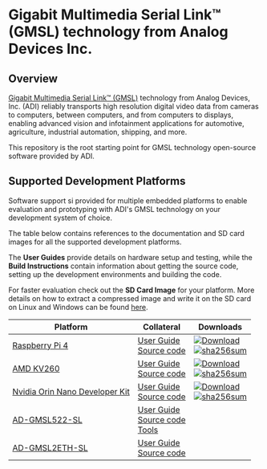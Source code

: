 # Gigabit Multimedia Serial Link™ (GMSL) technology from Analog Devices Inc.

## Overview
[Gigabit Multimedia Serial Link™ (GMSL)][ref-0] technology from Analog Devices, Inc. (ADI) reliably transports high resolution digital video data 
from cameras to computers, between computers, and from computers to displays, enabling advanced vision and infotainment applications for automotive, 
agriculture, industrial automation, shipping, and more.

This repository is the root starting point for GMSL technology open-source software provided by ADI.

[ref-0]: https://www.analog.com/en/product-category/gigabit-multimedia-serial-link.html

## Supported Development Platforms

Software support si provided for multiple embedded platforms to enable evaluation and prototyping with ADI's GMSL technology on your
development system of choice.

The table below contains references to the documentation and SD card images for all the supported development platforms. 

The **User Guides** provide details on hardware setup and testing, while the **Build Instructions** contain information about 
getting the source code, setting up the development environments and building the code.

For faster evaluation check out the **SD Card Image** for your platform.
More details on how to extract a compressed image and write it on the SD card on Linux and Windows can be found [here][sdcard-burn].

| Platform                               | Collateral                                                         | Downloads                   |
| -------------------------------------- | ------------------------------------------------------------------ | --------------------------- |
| [Raspberry Pi 4][pl-0]                 | [User Guide][ug-0] <br> [Source code][bi-0]                        | [![Download][dlsh-0]][dl-0] <br> [![sha256sum][shash-0]][sha-0] |
| [AMD KV260][pl-1]                      | [User Guide][ug-1] <br> [Source code][bi-1]                        | [![Download][dlsh-1]][dl-1] <br> [![sha256sum][shash-0]][sha-1] |
| [Nvidia Orin Nano Developer Kit][pl-2] | [User Guide][ug-2] <br> [Source code][bi-2]                        | [![Download][dlsh-2]][dl-2] <br> [![sha256sum][shash-0]][sha-2] |
| [AD-GMSL522-SL][pl-3]                  | [User Guide][ug-3] <br> [Source code][bi-2] <br> [Tools][tool-3]   | <br> |
| [AD-GMSL2ETH-SL][pl-4]                 | [User Guide][ug-4] <br> [Source code][bi-3]                        | <br> |

[sdcard-burn]: http://github.com/analogdevicesinc/aditof_sdk/blob/master/doc/sdcard_burn.md

[pl-0]: https://www.raspberrypi.com/products/raspberry-pi-4-model-b/
[pl-1]: https://www.xilinx.com/products/som/kria/kv260-vision-starter-kit.html
[pl-2]: https://www.nvidia.com/en-us/autonomous-machines/embedded-systems/jetson-orin/
[pl-3]: https://www.analog.com/en/resources/evaluation-hardware-and-software/evaluation-boards-kits/ad-gmsl522-sl.html#eb-overview
[pl-4]: https://www.analog.com/en/resources/evaluation-hardware-and-software/evaluation-boards-kits/ad-gmsl2eth-sl.html

[ug-0]: https://wiki.analog.com/resources/eval/user-guides/ad-gmslcamrpi-adp/ug_rpi
[ug-1]: https://wiki.analog.com/resources/eval/user-guides/ad-gmslcamrpi-adp/ug_amd_kria
[ug-2]: https://wiki.analog.com/resources/eval/user-guides/ad-gmslcamrpi-adp/ug_nvidia_jetson_orin_nano
[ug-3]: https://wiki.analog.com/resources/eval/user-guides/ad-gmsl522-sl
[ug-4]: https://wiki.analog.com/resources/eval/user-guides/ad-gmsl2eth-sl

[bi-0]: https://github.com/analogdevicesinc/linux/blob/gmsl/rpi-6.1.y/README-GMSL.md
[bi-1]: https://github.com/analogdevicesinc/linux/blob/gmsl/xilinx_v6.1_LTS/README-GMSL.md
[bi-2]: https://github.com/analogdevicesinc/nvidia/tree/gmsl/main/README.md
[bi-3]: https://github.com/analogdevicesinc/linux/tree/gmsl_k26/xilinx_v6.1_LTS/README-GMSL.md

[tool-3]: https://github.com/analogdevicesinc/gmsl/tree/tools/AD-GMSL522-SL

[dlsh-0]: https://img.shields.io/badge/release-RPI_SD_Card_Image-blue.svg
[dlsh-1]: https://img.shields.io/badge/release-KV260_SD_Card_Image-blue.svg
[dlsh-2]: https://img.shields.io/badge/release-Nvidia_Orin_Nano_SD_Card_Image-blue.svg

[dl-0]: https://swdownloads.analog.com/cse/gmsl/gmsl-kuiper-rpi-gdf25c15ded99.tar.xz
[dl-1]: https://swdownloads.analog.com/cse/gmsl/gmsl-kria-2eb64424cc31.tar.xz
[dl-2]: https://swdownloads.analog.com/cse/aditof/gmsl-nvidia-orin-nano.img.tar.xz

[shash-0]: https://img.shields.io/badge/sha256sum-yellow.svg

[sha-0]: https://swdownloads.analog.com/cse/gmsl/gmsl-kuiper-rpi-gdf25c15ded99-sha256sum.txt
[sha-1]: https://swdownloads.analog.com/cse/gmsl/gmsl-kria-2eb64424cc31-sha256sum.txt
[sha-2]: https://swdownloads.analog.com/cse/aditof/gmsl-nvidia-orin-nano-sha256sum.txt
